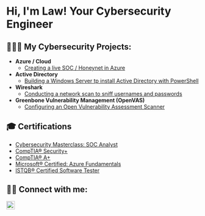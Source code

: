 <h1>Hi, I'm Law! Your Cybersecurity Engineer</h1>

<h2>👨🏿‍💻 My Cybersecurity Projects:</h2>

- <b>Azure / Cloud</b>
  - [Creating a live SOC / Honeynet in Azure](https://github.com/LawEsan/Azure-SOC)
- <b>Active Directory</b>
  - [Building a Windows Server tp install Active Directory with PowerShell](https://github.com/LawEsan/Active-Directory)
- <b>Wireshark</b>
  - [Conducting a network scan to sniff usernames and passwords](https://github.com/LawEsan/Wireshark)
- <b>Greenbone Vulnerability Management (OpenVAS)</b>
  - [Configuring an Open Vulnerability Assessment Scanner](https://github.com/LawEsan/VulnerabilityScanner)

<h2>🎓 Certifications</h2>

- [Cybersecurity Masterclass: SOC Analyst](https://app.kajabi.com/certificates/c8921abb)
- [CompTIA® Security+](https://www.credly.com/badges/21985456-0afe-4dd9-89f6-1a188374ee21/public_url)
- [CompTIA® A+](https://www.credly.com/badges/c01ac5b7-6630-4198-b0a1-3078919c8cd2/public_url)
- [Microsoft® Certified: Azure Fundamentals](https://www.credly.com/badges/d7e19014-71e6-4234-881a-c54d3ad1212a/public_url)
- [ISTQB® Certified Software Tester](http://scr.istqb.org/?name=&number=00529296&orderBy=relevancy&orderDirection=&dateStart=&dateEnd=&expiryStart=&expiryEnd=&certificationBody=&examProvider=&certificationLevel=&country=)

<h2> 🤳🏿 Connect with me:</h2>

[<img align="left" alt="LawEsan | LinkedIn" width="22px" src="https://cdn.jsdelivr.net/npm/simple-icons@v3/icons/linkedin.svg" />][linkedin]

[linkedin]: https://linkedin.com/

